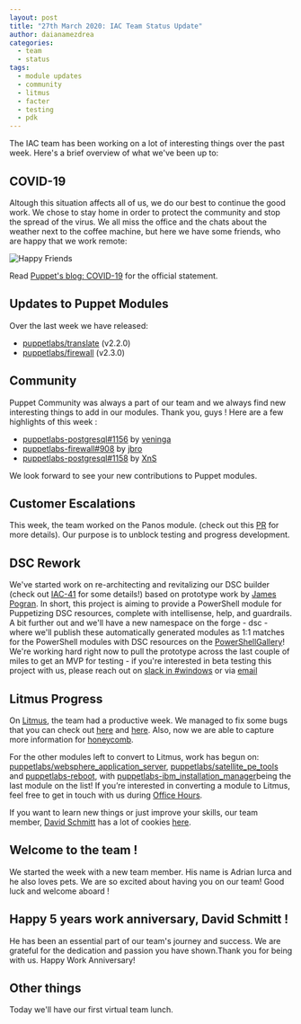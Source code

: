 ```yaml
---
layout: post
title: "27th March 2020: IAC Team Status Update"
author: daianamezdrea
categories:
  - team
  - status
tags:
  - module updates
  - community
  - litmus
  - facter
  - testing
  - pdk
---
```

The IAC team has been working on a lot of interesting things over the past week.
Here's a brief overview of what we've been up to:

## COVID-19 

Altough this situation affects all of us, we do our best to continue the good work. We chose to stay home in order to protect the community and stop the spread of the virus. We all miss the office and the chats about the weather next to the coffee machine, but here we have some friends, who are happy that we work remote: 

![Happy Friends]({%link/assets/2020-03-27-status-update/collage.jpg%})

Read [Puppet's blog: COVID-19](https://puppet.com/blog/covid-19-a-note-for-our-community/) for the official statement.

## Updates to Puppet Modules

Over the last week we have released:

- [puppetlabs/translate](https://forge.puppet.com/puppetlabs/translate) (v2.2.0)
- [puppetlabs/firewall](https://forge.puppet.com/puppetlabs/firewall) (v2.3.0)

## Community

Puppet Community was always a part of our team and we always find new interesting things to add in our modules. Thank you, guys ! Here are a few highlights of this week :

- [puppetlabs-postgresql#1156](https://github.com/puppetlabs/puppetlabs-postgresql/pull/1156) by [veninga](https://github.com/veninga)
- [puppetlabs-firewall#908](https://github.com/puppetlabs/puppetlabs-firewall/pull/908) by [jbro](https://github.com/jbro)
- [puppetlabs-postgresql#1158](https://github.com/puppetlabs/puppetlabs-postgresql/pull/1158) by [XnS](https://github.com/XnS)

We look forward to see your new contributions to Puppet modules.

## Customer Escalations

This week, the team worked on the Panos module. (check out this [PR](https://github.com/puppetlabs/puppetlabs-panos/pull/119) for more details). Our purpose is to unblock testing and progress development.

## DSC Rework

We've started work on re-architecting and revitalizing our DSC builder (check out [IAC-41](https://tickets.puppetlabs.com/browse/IAC-41) for some details!) based on prototype work by [James Pogran](https://github.com/jpogran). In short, this project is aiming to provide a PowerShell module for Puppetizing DSC resources, complete with intellisense, help, and guardrails.
A bit further out and we'll have a new namespace on the forge - dsc - where we'll publish these automatically generated modules as 1:1 matches for the PowerShell modules with DSC resources on the [PowerShellGallery](https://www.powershellgallery.com/packages)!
We're working hard right now to pull the prototype across the last couple of miles to get an MVP for testing - if you're interested in beta testing this project with us, please reach out on [slack in #windows](https://slack.puppet.com/) or via [email](ia-content@puppet.com)

## Litmus Progress

On [Litmus](https://github.com/puppetlabs/puppet_litmus), the team had a productive week. We managed to fix some bugs that you can check out [here](https://github.com/puppetlabs/puppet_litmus/pull/271) and [here](https://github.com/puppetlabs/puppet_litmus/pull/272). Also, now we are able to capture more information for 
[honeycomb](https://github.com/puppetlabs/puppet_litmus/pull/264). 

For the other modules left to convert to Litmus, work has begun on: [puppetlabs/websphere_application_server](https://forge.puppet.com/puppetlabs/websphere_application_server), [puppetlabs/satellite_pe_tools](https://forge.puppet.com/puppetlabs/satellite_pe_tools) and [puppetlabs-reboot](https://forge.puppet.com/puppetlabs/reboot), with [puppetlabs-ibm_installation_manager](https://forge.puppet.com/puppetlabs/ibm_installation_manager)being the last module on the list! If you’re interested in converting a module to Litmus, feel free to get in touch with us during [Office Hours](https://puppet.com/community/office-hours/).

If you want to learn new things or just improve your skills, our team member, [David Schmitt](https://github.com/DavidS) has a lot of cookies [here](https://www.twitch.tv/dev_el_ops).

## Welcome to the team !

We started the week with a new team member. His name is Adrian Iurca and he also loves pets. We are so excited about having you on our team! Good luck and welcome aboard !

## Happy 5 years work anniversary, David Schmitt !

He has been an essential part of our team's journey and success. We are grateful for the dedication and passion you have shown.Thank you for being with us. Happy Work Anniversary! 

## Other things

Today we'll have our first virtual team lunch. 
